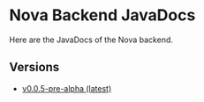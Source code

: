 # Nova Backend JavaDocs

Here are the JavaDocs of the Nova backend.

## Versions

- [v0.0.5-pre-alpha (latest)](javadoc/0.0.5-pre-alpha/)
